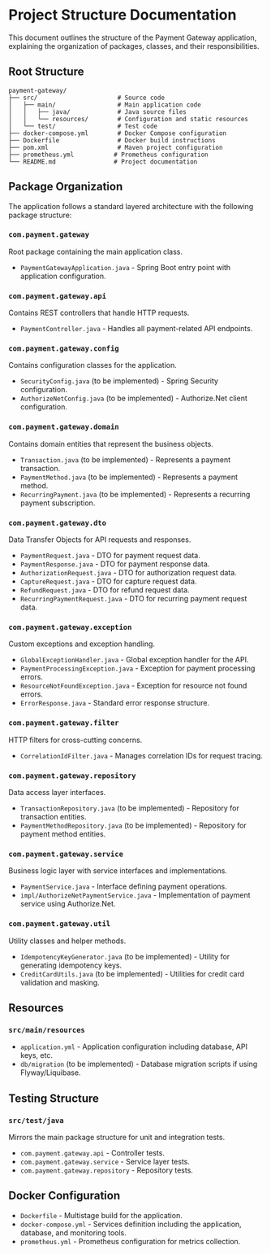 # Project Structure Documentation

This document outlines the structure of the Payment Gateway application, explaining the organization of packages, classes, and their responsibilities.

## Root Structure

```
payment-gateway/
├── src/                      # Source code
│   ├── main/                 # Main application code
│   │   ├── java/             # Java source files
│   │   └── resources/        # Configuration and static resources
│   └── test/                 # Test code
├── docker-compose.yml        # Docker Compose configuration
├── Dockerfile                # Docker build instructions
├── pom.xml                   # Maven project configuration
├── prometheus.yml           # Prometheus configuration
└── README.md                # Project documentation
```

## Package Organization

The application follows a standard layered architecture with the following package structure:

### `com.payment.gateway`

Root package containing the main application class.

- `PaymentGatewayApplication.java` - Spring Boot entry point with application configuration.

### `com.payment.gateway.api`

Contains REST controllers that handle HTTP requests.

- `PaymentController.java` - Handles all payment-related API endpoints.

### `com.payment.gateway.config`

Contains configuration classes for the application.

- `SecurityConfig.java` (to be implemented) - Spring Security configuration.
- `AuthorizeNetConfig.java` (to be implemented) - Authorize.Net client configuration.

### `com.payment.gateway.domain`

Contains domain entities that represent the business objects.

- `Transaction.java` (to be implemented) - Represents a payment transaction.
- `PaymentMethod.java` (to be implemented) - Represents a payment method.
- `RecurringPayment.java` (to be implemented) - Represents a recurring payment subscription.

### `com.payment.gateway.dto`

Data Transfer Objects for API requests and responses.

- `PaymentRequest.java` - DTO for payment request data.
- `PaymentResponse.java` - DTO for payment response data.
- `AuthorizationRequest.java` - DTO for authorization request data.
- `CaptureRequest.java` - DTO for capture request data.
- `RefundRequest.java` - DTO for refund request data.
- `RecurringPaymentRequest.java` - DTO for recurring payment request data.

### `com.payment.gateway.exception`

Custom exceptions and exception handling.

- `GlobalExceptionHandler.java` - Global exception handler for the API.
- `PaymentProcessingException.java` - Exception for payment processing errors.
- `ResourceNotFoundException.java` - Exception for resource not found errors.
- `ErrorResponse.java` - Standard error response structure.

### `com.payment.gateway.filter`

HTTP filters for cross-cutting concerns.

- `CorrelationIdFilter.java` - Manages correlation IDs for request tracing.

### `com.payment.gateway.repository`

Data access layer interfaces.

- `TransactionRepository.java` (to be implemented) - Repository for transaction entities.
- `PaymentMethodRepository.java` (to be implemented) - Repository for payment method entities.

### `com.payment.gateway.service`

Business logic layer with service interfaces and implementations.

- `PaymentService.java` - Interface defining payment operations.
- `impl/AuthorizeNetPaymentService.java` - Implementation of payment service using Authorize.Net.

### `com.payment.gateway.util`

Utility classes and helper methods.

- `IdempotencyKeyGenerator.java` (to be implemented) - Utility for generating idempotency keys.
- `CreditCardUtils.java` (to be implemented) - Utilities for credit card validation and masking.

## Resources

### `src/main/resources`

- `application.yml` - Application configuration including database, API keys, etc.
- `db/migration` (to be implemented) - Database migration scripts if using Flyway/Liquibase.

## Testing Structure

### `src/test/java`

Mirrors the main package structure for unit and integration tests.

- `com.payment.gateway.api` - Controller tests.
- `com.payment.gateway.service` - Service layer tests.
- `com.payment.gateway.repository` - Repository tests.

## Docker Configuration

- `Dockerfile` - Multistage build for the application.
- `docker-compose.yml` - Services definition including the application, database, and monitoring tools.
- `prometheus.yml` - Prometheus configuration for metrics collection.

